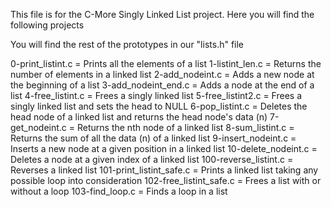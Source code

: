 This file is for the C-More Singly Linked List project. Here you will find the following projects

You will find the rest of the prototypes in our "lists.h" file

0-print_listint.c = Prints all the elements of a list
1-listint_len.c	= Returns the number of elements in a linked list
2-add_nodeint.c	= Adds a new node at the beginning of a list
3-add_nodeint_end.c = Adds a node at the end of a list
4-free_listint.c = Frees a singly linked list
5-free_listint2.c = Frees a singly linked list and sets the head to NULL
6-pop_listint.c	= Deletes the head node of a linked list and returns the head node's data (n)
7-get_nodeint.c	= Returns the nth node of a linked list
8-sum_listint.c	= Returns the sum of all the data (n) of a linked list
9-insert_nodeint.c = Inserts a new node at a given position in a linked list
10-delete_nodeint.c = Deletes a node at a given index of a linked list
100-reverse_listint.c = Reverses a linked list
101-print_listint_safe.c = Prints a linked list taking any possible loop into consideration
102-free_listint_safe.c	= Frees a list with or without a loop
103-find_loop.c	= Finds a loop in a list
